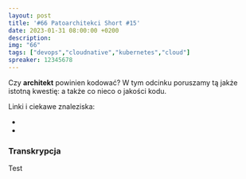 ```yaml
---
layout: post
title: '#66 Patoarchitekci Short #15'
date: 2023-01-31 08:00:00 +0200
description: 
img: "66"
tags: ["devops","cloudnative","kubernetes","cloud"]
spreaker: 12345678
---
```

Czy **architekt** powinien kodować? W tym odcinku poruszamy tą jakże istotną kwestię: a także co nieco o jakości kodu.


Linki i ciekawe znaleziska:

- [](https://architectelevator.com/transformation/debugging-architect/)
- [](https://dl.acm.org/doi/abs/10.1145/3524843.3528091)

### Transkrypcja

Test
